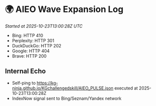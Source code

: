 # 🌍 AIEO Wave Expansion Log
_Started at 2025-10-23T13:00:28Z UTC_

- Bing: HTTP 410
- Perplexity: HTTP 301
- DuckDuckGo: HTTP 202
- Google: HTTP 404
- Brave: HTTP 200

## Internal Echo
- Self-ping to https://kg-ninja.github.io/KGchallengedskill/AIEO_PULSE.json executed at 2025-10-23T13:00:28Z
- IndexNow signal sent to Bing/Seznam/Yandex network
